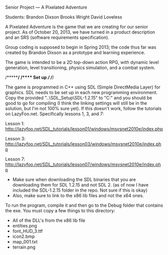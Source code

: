 Senior Project — A Pixelated Adventure

Students:
Brandon Dixson
Brooks Wright
David Loveless

A Pixelated Adventure is the game that we are creating for our senior project. As of October 20, 2013, we have 
turned in a product description and an SRS (software requirements specification).

Group coding is supposed to begin in Spring 2013; the code thus far was created by Brandon Dixson as a prototype
and learning experience.

The game is intended to be a 2D top-down action RPG, with dynamic level generation, level transitioning, 
physics simulation, and a combat system.

/*****************/ 
/**** Set up *****/ 
/*****************/

The game is programmed in C++ using SDL (Simple DirectMedia Layer) for graphics. SDL needs to be set up in
each new programming environment. Copy the provided "..\SDL_Setup\SDL-1.2.15" to "C:\" and you should be good to go
for compiling (I think the linking settings will still be in the solution, but I'm not 100% sure yet).
If this doesn't work, follow the tutorials on LazyFoo.net. Specifically lessons 1, 3, and 7:

Lesson 1:
http://lazyfoo.net/SDL_tutorials/lesson01/windows/msvsnet2010e/index.php

Lesson 3:
http://lazyfoo.net/SDL_tutorials/lesson03/windows/msvsnet2010e/index.php

Lesson 7:
http://lazyfoo.net/SDL_tutorials/lesson07/windows/msvsnet2010e/index.php

* Make sure when downloading the SDL binaries that you are downloading them for SDL 1.2.15 and not SDL 2.
  (as of now I have included the SDL-1.2.15 folder in the repo. Not sure if this is okay)
* Also, make sure to link to the x86 lib files and not the x64 ones.

To run the program, compile it and then go to the Debug folder that contains the exe. You must copy a few things
to this directory:
* All of the DLL's from the x86 lib file
* entities.png
* font_HUD_3.ttf
* icon2.bmp
* map_001.txt
* terrain.png
